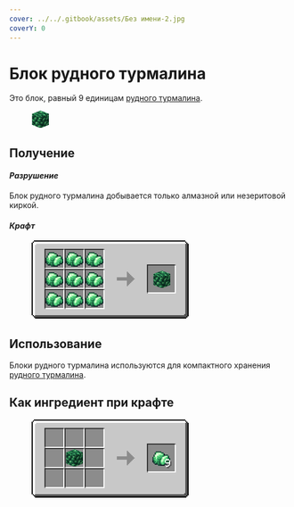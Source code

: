 ```yaml
---
cover: ../../.gitbook/assets/Без имени-2.jpg
coverY: 0
---
```


# Блок рудного турмалина

Это блок, равный 9 единицам [рудного турмалина](../materialy/metally-i-mineraly/rudnyi-turmalin.md).

<figure><img src="../../.gitbook/assets/raw_green_ore_block (1).png" alt=""><figcaption></figcaption></figure>

## Получение

#### _Разрушение_

Блок рудного турмалина добывается только алмазной или незеритовой киркой.

#### _Крафт_

<figure><img src="../../.gitbook/assets/raw_green_ore_block_result-x1.png" alt=""><figcaption></figcaption></figure>

## Использование

Блоки рудного турмалина используются для компактного хранения [рудного турмалина](../materialy/metally-i-mineraly/rudnyi-turmalin.md).

## Как ингредиент при крафте

<figure><img src="../../.gitbook/assets/raw_green_ore_result-multi.png" alt=""><figcaption></figcaption></figure>
